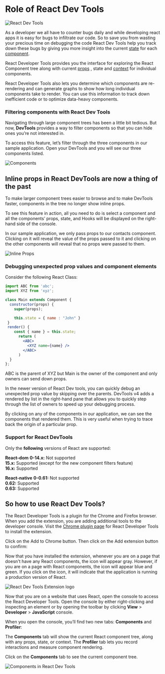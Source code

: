 # Role of React Dev Tools

![React Dev Tools](https://media.geeksforgeeks.org/wp-content/cdn-uploads/20210119225559/React-Developer-Tools.png)

As a developer we all have to counter bugs daily and while developing react apps it is easy for bugs to infiltrate our code. So to save you from wasting your precious time on debugging the code React Dev Tools help you track down these bugs by giving you more insight into the current [state](https://reactjs.org/docs/state-and-lifecycle.html) for each [component](https://reactjs.org/docs/react-component.html). 

React Developer Tools provides you the interface for exploring the React Component tree along with current [props](https://www.digitalocean.com/community/tutorials/how-to-customize-react-components-with-props) , state and [context](https://www.digitalocean.com/community/tutorials/how-to-share-state-across-react-components-with-context) for individual components.

React Developer Tools also lets you determine which components are re-rendering and can generate graphs to show how long individual components take to render. You can use this information to track down inefficient code or to optimize data-heavy components.

### Filtering components with React Dev Tools

Navigating through large component trees has been a little bit tedious. But now, **DevTools** provides a way to filter components so that you can hide ones you’re not interested in.

To access this feature, let’s filter through the three components in our sample application. Open your DevTools and you will see our three components listed.

![Components](https://blog.logrocket.com/wp-content/uploads/2019/09/threecomponentslisted.png)

## Inline props in React DevTools are now a thing of the past

To make larger component trees easier to browse and to make DevTools faster, components in the tree no longer show inline props.

To see this feature in action, all you need to do is select a component and all the components’ props, state, and Hooks will be displayed on the right-hand side of the console.

In our sample application, we only pass props to our contacts component. Clicking on it will reveal the value of the props passed to it and clicking on the other components will reveal that no props were passed to them.


![Inline Props](https://blog.logrocket.com/wp-content/uploads/2019/09/contactcomponent.gif)


### Debugging unexpected prop values and component elements

Consider the following React Class:

```jsx
import ABC from 'abc';
import XYZ from 'xyz';

class Main extends Component {
  constructor(props) {
    super(props);

    this.state = { name : "John" }
 }
 render() {
    const { name } = this.state;
      return (
        <ABC>
          <XYZ name={name} />
        </ABC>
      )
  }
};
```

ABC is the parent of XYZ but Main is the owner of the component and only owners can send down props.

In the newer version of React Dev tools, you can quickly debug an unexpected prop value by skipping over the parents. DevTools v4 adds a rendered by list in the right-hand pane that allows you to quickly step through the list of owners to speed up your debugging process.

By clicking on any of the components in our application, we can see the components that rendered them. This is very useful when trying to trace back the origin of a particular prop.


### Support for React DevTools

Only the **following** versions of React are supported:

**React-dom**
**0-14.x:** Not supported \
**15.x:** Supported (except for the new component filters feature) \
**16.x:** Supported

**React-native**
**0-0.61:** Not supported \
**0.62:** Supported \
**0.63:** Supported

## So how to use React Dev Tools?

The React Developer Tools is a plugin for the Chrome and Firefox browser. When you add the extension, you are adding additional tools to the developer console. Visit the [Chrome plugin page](https://chrome.google.com/webstore/detail/react-developer-tools/fmkadmapgofadopljbjfkapdkoienihi) for React Developer Tools to install the extension.

Click on the Add to Chrome button. Then click on the Add extension button to confirm:

Now that you have installed the extension, whenever you are on a page that doesn't have any React components, the icon will appear gray. However, if you are on a page with React components, the icon will appear blue and green. If you click on the icon, it will indicate that the application is running a production version of React. 

![React Dev Tools Extension logo](https://assets.digitalocean.com/articles/67372/DO_React_production_build.png)

Now that you are on a website that uses React, open the console to access the React Developer Tools. Open the console by either right-clicking and inspecting an element or by opening the toolbar by clicking **View** > **Developer** > **JavaScript** console.

When you open the console, you’ll find two new tabs: **Components** and **Profiler**:

The **Components** tab will show the current React component tree, along with any props, state, or context. The **Profiler** tab lets you record interactions and measure component rendering.

Click on the **Components** tab to see the current component tree.

![Components in React Dev Tools](https://assets.digitalocean.com/articles/67372/components_for_DO.png)









